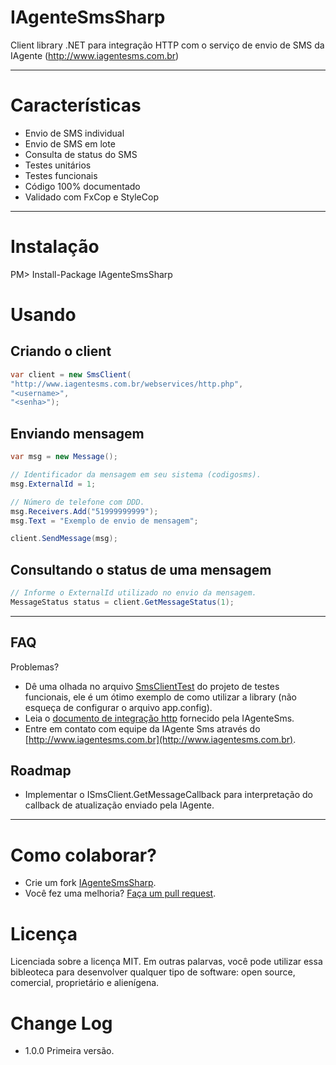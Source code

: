 IAgenteSmsSharp
===============
Client library .NET para integração HTTP com o serviço de envio de SMS da IAgente (http://www.iagentesms.com.br)

--------

Características
===
 - Envio de SMS individual
 - Envio de SMS em lote
 - Consulta de status do SMS
 - Testes unitários
 - Testes funcionais 
 - Código 100% documentado
 - Validado com FxCop e StyleCop 
 
--------

Instalação
===
PM> Install-Package IAgenteSmsSharp


Usando
===

Criando o client
---
```csharp
var client = new SmsClient(
"http://www.iagentesms.com.br/webservices/http.php", 
"<username>", 
"<senha>");

```

Enviando mensagem
---
```csharp
var msg = new Message();

// Identificador da mensagem em seu sistema (codigosms).
msg.ExternalId = 1;

// Número de telefone com DDD.
msg.Receivers.Add("51999999999"); 
msg.Text = "Exemplo de envio de mensagem";

client.SendMessage(msg);

```

Consultando o status de uma mensagem
---
```csharp
// Informe o ExternalId utilizado no envio da mensagem.
MessageStatus status = client.GetMessageStatus(1); 

```

--------

FAQ
-------- 
Problemas? 
 - Dê uma olhada no arquivo [SmsClientTest](src/IAgenteSmsSharp.FunctionalTests/SmsClientTest.cs) do projeto de testes funcionais, ele é um ótimo exemplo de como utilizar a library (não esqueça de configurar o arquivo app.config).
 - Leia o [documento de integração http](docs/api-http-iagentesms.pdf) fornecido pela IAgenteSms.
 - Entre em contato com equipe da IAgente Sms através do [http://www.iagentesms.com.br](http://www.iagentesms.com.br).

Roadmap
-------- 
 - Implementar o ISmsClient.GetMessageCallback para interpretação do callback de atualização enviado pela IAgente.
 
--------

Como colaborar?
======

- Crie um fork [IAgenteSmsSharp](https://github.com/giacomelli/IAgenteSmsSharp/fork). 
- Você fez uma melhoria? [Faça um pull request](https://github.com/giacomelli/IAgenteSmsSharp/pull/new/master).


Licença
======

Licenciada sobre a licença MIT.
Em outras palarvas, você pode utilizar essa bibleoteca para desenvolver qualquer tipo de software: open source, comercial, proprietário e alienígena.


Change Log
======
 - 1.0.0 Primeira versão.
